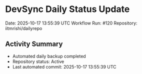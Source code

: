 # DevSync Daily Status Update
Date: 2025-10-17 13:55:39 UTC
Workflow Run: #120
Repository: iitmrishi/dailyrepo

## Activity Summary
- Automated daily backup completed
- Repository status: Active
- Last automated commit: 2025-10-17 13:55:39 UTC

